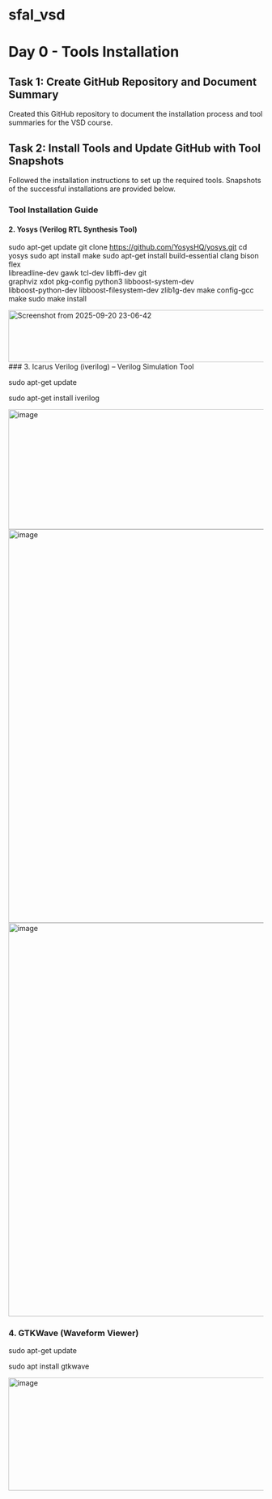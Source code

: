 # sfal_vsd
# Day 0 - Tools Installation

## Task 1: Create GitHub Repository and Document Summary
Created this GitHub repository to document the installation process and tool summaries for the VSD course.

## Task 2: Install Tools and Update GitHub with Tool Snapshots
Followed the installation instructions to set up the required tools. Snapshots of the successful installations are provided below.

### Tool Installation Guide

#### 2. Yosys (Verilog RTL Synthesis Tool)
sudo apt-get update
git clone https://github.com/YosysHQ/yosys.git
cd yosys
sudo apt install make
sudo apt-get install build-essential clang bison flex \
    libreadline-dev gawk tcl-dev libffi-dev git \
    graphviz xdot pkg-config python3 libboost-system-dev \
    libboost-python-dev libboost-filesystem-dev zlib1g-dev
make config-gcc
make
sudo make install

<img width="782" height="103" alt="Screenshot from 2025-09-20 23-06-42" src="https://github.com/user-attachments/assets/41dad6e7-f4eb-4bd5-b994-7cf5a0ce8dca" />
### 3. Icarus Verilog (iverilog) – Verilog Simulation Tool

sudo apt-get update

sudo apt-get install iverilog

<img width="786" height="237" alt="image" src="https://github.com/user-attachments/assets/4a201953-468f-491d-a14f-bec6464a410a" />
<img width="782" height="777" alt="image" src="https://github.com/user-attachments/assets/170025e1-d31d-436b-beea-4fece5f67206" />
<img width="782" height="777" alt="image" src="https://github.com/user-attachments/assets/21f2621b-f9ea-4b47-b824-b57f77a2d85b" />

### 4. GTKWave (Waveform Viewer)


sudo apt-get update

sudo apt install gtkwave

<img width="798" height="223" alt="image" src="https://github.com/user-attachments/assets/688e2e12-4814-484a-8d2a-b912caf8935f" />

